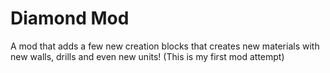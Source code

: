 # Diamond Mod
A mod that adds a few new creation blocks that creates new materials with new walls, drills and even new units! (This is my first mod attempt)
